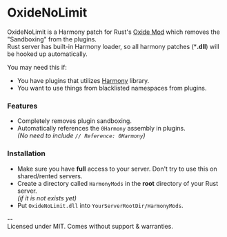 # OxideNoLimit

OxideNoLimit is a Harmony patch for Rust's [Oxide Mod](https://github.com/OxideMod/) which removes the "Sandboxing" from the plugins.  
Rust server has built-in Harmony loader, so all harmony patches (***.dll**) will be hooked up automatically.

  You may need this if:
  - You have plugins that utilizes [Harmony](https://harmony.pardeike.net) library.
  - You want to use things from blacklisted namespaces from plugins.

### Features
  - Completely removes plugin sandboxing.
  - Automatically references the `0Harmony` assembly in plugins.  
  *(No need to include `// Reference: 0Harmony`)*

### Installation
  - Make sure you have **full** access to your server. Don't try to use this on shared/rented servers.
  - Create a directory called `HarmonyMods` in the **root** directory of your Rust server.  
  *(if it is not exists yet)*
  - Put `OxideNoLimit.dll` into `YourServerRootDir/HarmonyMods`.
 
  --  
  Licensed under MIT. Comes without support & warranties.